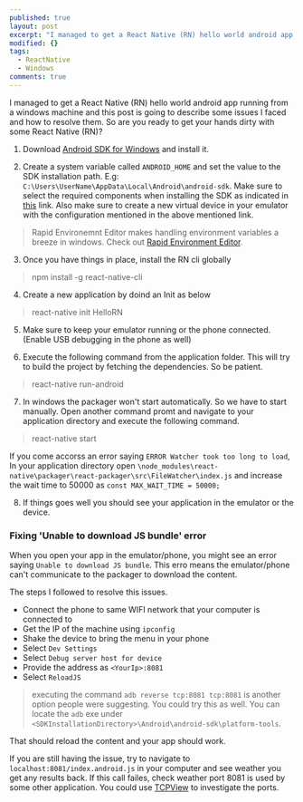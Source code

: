 ```yaml
---
published: true
layout: post
excerpt: "I managed to get a React Native (RN) hello world android app running in the android emulator on my windows machine and this post is going to describe some issues I faced and how solved those. So are you ready to get your hands dirty with some React Native (RN)?"
modified: {}
tags: 
  - ReactNative
  - Windows
comments: true
---
```



I managed to get a React Native (RN) hello world android app running from a windows machine and this post is going to describe some issues I faced and how to resolve them. So are you ready to get your hands dirty with some React Native (RN)?

1. Download [Android SDK for Windows](http://developer.android.com/sdk/index.html#Other) and install it.

2. Create a system variable called `ANDROID_HOME` and set the value to the SDK installation path. E.g: `C:\Users\UserName\AppData\Local\Android\android-sdk`. 
Make sure to select the required components when installing the SDK as indicated in [this](https://facebook.github.io/react-native/docs/android-setup.html) link. Also make sure to create a new virtual device in your emulator with the configuration mentioned in the above mentioned link. 

>Rapid Environemnt Editor makes handling environment variables a breeze in windows. Check out [Rapid Environment Editor](http://www.rapidee.com/en/about).

3. Once you have things in place, install the RN cli globally
> npm install -g react-native-cli

4. Create a new application by doind an Init as below
> react-native init HelloRN

5. Make sure to keep your emulator running or the phone connected. (Enable USB debugging in the phone as well)

6. Execute the following command from the application folder. This will try to build the project by fetching the dependencies. So be patient.
> react-native run-android

7. In windows the packager won't start automatically. So we have to start manually. Open another command promt and navigate to your application directory and execute the following command.
> react-native start

If you come accorss an error saying `ERROR Watcher took too long to load`, In your application directory open `\node_modules\react-native\packager\react-packager\src\FileWatcher\index.js` and increase the wait time to 50000 as `const MAX_WAIT_TIME = 50000;`

8. If things goes well you should see your application in the emulator or the device.

### Fixing 'Unable to download JS bundle' error 
When you open your app in the emulator/phone, you might see an error saying `Unable to download JS bundle`. This erro means the emulator/phone can't communicate to the packager to download the content.

The steps I followed to resolve this issues.
- Connect the phone to same WIFI network that your computer is connected to
- Get the IP of the machine using `ipconfig`
- Shake the device to bring the menu in your phone 
- Select `Dev Settings`
- Select `Debug server host for device`
- Provide the address as `<YourIp>:8081`
- Select `ReloadJS`

> executing the command `adb reverse tcp:8081 tcp:8081` is another option people were suggesting. You could try this as well. You can locate the `adb` exe under `<SDKInstallationDirectory>\Android\android-sdk\platform-tools`.

That should reload the content and your app should work.

If you are still having the issue, try to navigate to `localhost:8081/index.android.js` in your computer and see weather you get any results back. If this call failes, check weather port 8081 is used by some other application. You could use [TCPView](https://technet.microsoft.com/en-us/sysinternals/tcpview.aspx) to investigate the ports.
